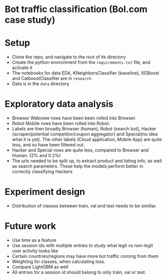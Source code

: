 # Bot traffic classification (Bol.com case study)

# Setup
- Clone the repo, and navigate to the root of its directory
- Create the python environment from the `requirements.txt` file, and activate it
- The notebooks for data EDA, KNeighborsClassifier (baseline), XGBoost and CatboostClassifier are in `research`
- Data is in the `data` directory

# Exploratory data analysis
- Browser Webview rows have been been rolled into Browser.
- Robot Mobile rows have been rolled into Robot. 
- Labels are then broadly Browser (human), Robot (search bot), Hacker (scraper/potential competitor/coupon aggregator) and Special(no idea what it is yet). The other labels (Cloud application, Mobile App) are quite less, and so have been filtered out.
- Hacker and Special rows are quite less, compared to Browser and Human. (2% and 0.2%)
- The urls needed to be split up, to extract product and listing info, as well as search parameters. These help the models perform better in correctly classifying Hackers

# Experiment design 
- Distribution of classes between train, val and test needs to be similiar. 

# Future work
- Use time as a feature
- Use session ids with multiple entries to study what legit vs non-legit user activity looks like
- Certain countries/regions may have more bot traffic coming from them
- Weighting for classes, when calculating loss.
- Compare LightGBM as well
- All entries for a session id should belong to only train, val or test.